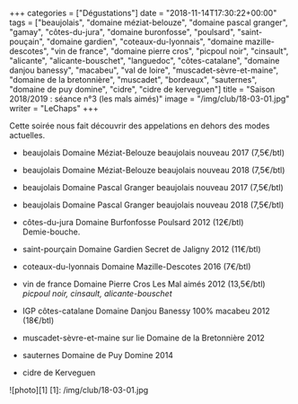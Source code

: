 +++
categories = ["Dégustations"]
date = "2018-11-14T17:30:22+00:00"
tags = ["beaujolais", "domaine méziat-belouze", "domaine pascal granger", "gamay", "côtes-du-jura", "domaine buronfosse", "poulsard", "saint-pouçain", "domaine gardien", "coteaux-du-lyonnais", "domaine mazille-descotes", "vin de france", "domaine pierre cros", "picpoul noir", "cinsault", "alicante", "alicante-bouschet", "languedoc", "côtes-catalane", "domaine danjou banessy", "macabeu", "val de loire", "muscadet-sèvre-et-maine", "domaine de la bretonnière", "muscadet", "bordeaux", "sauternes", "domaine de puy domine", "cidre", "cidre de kerveguen"] 
title = "Saison 2018/2019 : séance n°3 (les mals aimés)"
image = "/img/club/18-03-01.jpg"
writer = "LeChaps"
+++

Cette soirée nous fait découvrir des appelations en dehors des modes actuelles.

* beaujolais Domaine Méziat-Belouze beaujolais nouveau 2017 (7,5€/btl)

* beaujolais Domaine Méziat-Belouze beaujolais nouveau 2018 (7,5€/btl)

* beaujolais Domaine Pascal Granger beaujolais nouveau 2017 (7,5€/btl)

* beaujolais Domaine Pascal Granger beaujolais nouveau 2018 (7,5€/btl)

* côtes-du-jura Domaine Burfonfosse Poulsard 2012 (12€/btl)  
Demie-bouche.

* saint-pourçain Domaine Gardien Secret de Jaligny 2012 (11€/btl)  

* coteaux-du-lyonnais Domaine Mazille-Descotes 2016 (7€/btl) <i class="fa fa-plus-circle"></i> 

* vin de france Domaine Pierre Cros Les Mal aimés 2012 (13,5€/btl) <i class="fa fa-plus-circle"></i>  
_picpoul noir, cinsault, alicante-bouschet_

* IGP côtes-catalane Domaine Danjou Banessy 100% macabeu 2012 (18€/btl)

* muscadet-sèvre-et-maine sur lie Domaine de la Bretonnière 2012 <i class="fa fa-plus-circle"></i> <i class="fa fa-plus-circle"></i>

* sauternes Domaine de Puy Domine 2014

* cidre de Kerveguen

![photo][1]
[1]: /img/club/18-03-01.jpg
